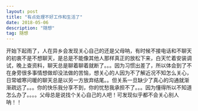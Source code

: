 ```yaml
---
layout: post
title: "有点处理不好工作和生活了"
date: 2018-05-06
description: "随想"
tag: 随想
---
```

开始下起雨了，人在异乡会发现关心自己的还是父母呐，有时候不接电话和不聊天的初衷不是不想聊天，是总是不能像其他人那样真正的放松下来，白天忙着安装调试，晚上查资料，聊天总是聊着聊着就断了。。。因为习惯出差了，所以体会到了不在身旁很多事情想做却没法做的苦恼，想关心的人因为不了解近况不知怎么关心，日常嘘寒问暖的聊天总是以另一方放弃结尾。。但关系一旦缺少了真心的沟通就渐渐疏远了。。。你的快乐我分享不到，你的忧愁我承担不了。。。因为懂得所以不知道怎么办了。。。。父母总是说找个关心自己的人吧！可发现似乎都不会关心别人呐！！

